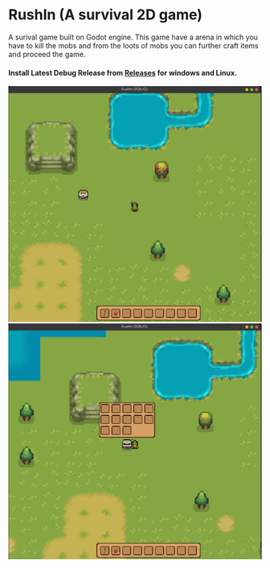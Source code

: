 # RushIn (A survival 2D game) 

A surival game built on Godot engine. This game have a arena in which you have to kill the mobs and from the loots of mobs you can further craft items and proceed the game.

  #### Install Latest Debug Release from [Releases](https://github.com/rajeev-k47/RushIn/releases) for windows and Linux.
  
   
   <img src="images/1.jpeg" width="600" />

   <img src="images/2.jpeg" width="600" />
